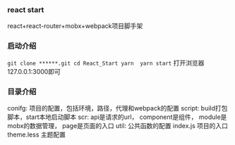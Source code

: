 ### react start
react+react-router+mobx+webpack项目脚手架

### 启动介绍

`
git clone ******.git
cd React_Start
yarn 
yarn start
`
打开浏览器127.0.0.1:3000即可

### 目录介绍

conifg: 项目的配置，包括环境，路径，代理和webpack的配置
script: build打包脚本，start本地启动脚本
scr: 
  api是请求的url，
  component是组件，
  module是mobx的数据管理，
  page是页面的入口
  util: 公共函数的配置
  index.js 项目的入口
  theme.less 主题配置
